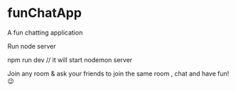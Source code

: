 # funChatApp
A fun chatting application 

Run
node server 

npm run dev 
// it will start nodemon server 

Join any room & ask your friends to join the same room , chat and have fun! 😉

